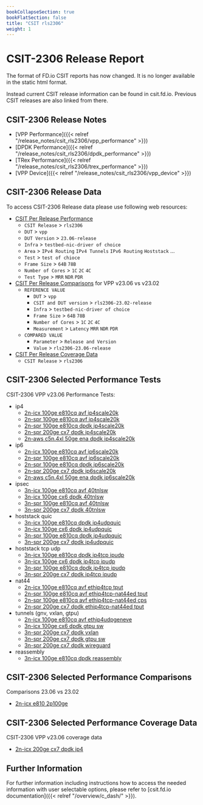 ```yaml
---
bookCollapseSection: true
bookFlatSection: false
title: "CSIT rls2306"
weight: 1
---
```


# CSIT-2306 Release Report

The format of FD.io CSIT reports has now changed. It is no longer available
in the static html format.

Instead current CSIT release information can be found in csit.fd.io.
Previous CSIT releases are also linked from there.

## CSIT-2306 Release Notes

- [VPP Performance]({{< relref "/release_notes/csit_rls2306/vpp_performance" >}})
- [DPDK Performance]({{< relref "/release_notes/csit_rls2306/dpdk_performance" >}})
- [TRex Performance]({{< relref "/release_notes/csit_rls2306/trex_performance" >}})
- [VPP Device]({{< relref "/release_notes/csit_rls2306/vpp_device" >}})

## CSIT-2306 Release Data

To access CSIT-2306 Release data please use following web resources:

- [CSIT Per Release Performance](https://csit.fd.io/report/)
  - `CSIT Release` > `rls2306`
  - `DUT` > `vpp`
  - `DUT Version` > `23.06-release`
  - `Infra` > `testbed-nic-driver of choice`
  - `Area` > `IPv4 Routing` `IPv4 Tunnels` `IPv6 Routing` `Hoststack` ...
  - `Test` > `test of chioce`
  - `Frame Size` > `64B` `78B`
  - `Number of Cores` > `1C` `2C` `4C`
  - `Test Type` > `MRR` `NDR` `PDR`
- [CSIT Per Release Comparisons](https://csit.fd.io/comparisons/) for VPP
  v23.06 vs v23.02
  - `REFERENCE VALUE`
    - `DUT` > `vpp`
    - `CSIT and DUT version` > `rls2306-23.02-release`
    - `Infra` > `testbed-nic-driver of choice`
    - `Frame Size` > `64B` `78B`
    - `Number of Cores` > `1C` `2C` `4C`
    - `Measurement` > `Latency` `MRR` `NDR` `PDR`
  - `COMPARED VALUE`
    - `Parameter` > `Release and Version`
    - `Value` > `rls2306-23.06-release`
- [CSIT Per Release Coverage Data](https://csit.fd.io/coverage/)
  - `CSIT Release` > `rls2306`

## CSIT-2306 Selected Performance Tests

CSIT-2306 VPP v23.06 Performance Tests:

- ip4
  - [2n-icx 100ge e810cq avf ip4scale20k](http://cuts2.com/zMwtS)
  - [2n-spr 100ge e810cq avf ip4scale20k](http://cuts2.com/ahfvO)
  - [2n-spr 100ge e810cq dpdk ip4scale20k](http://cuts2.com/yQCqU)
  - [2n-spr 200ge cx7 dpdk ip4scale20k](http://cuts2.com/ZRERf)
  - [2n-aws c5n.4xl 50ge ena dpdk ip4scale20k](http://cuts2.com/cwXOI)
- ip6
  - [2n-icx 100ge e810cq avf ip6scale20k](http://cuts2.com/QjBlW)
  - [2n-spr 100ge e810cq avf ip6scale20k](http://cuts2.com/OmkQy)
  - [2n-spr 100ge e810cq dpdk ip6scale20k](http://cuts2.com/qbpWI)
  - [2n-spr 200ge cx7 dpdk ip6scale20k](http://cuts2.com/OtOzQ)
  - [2n-aws c5n.4xl 50ge ena dpdk ip6scale20k](http://cuts2.com/Uopiv)
- ipsec
  - [3n-icx 100ge e810cq avf 40tnlsw](http://cuts2.com/XFLrM)
  - [3n-icx 100ge cx6 dpdk 40tnlsw](http://cuts2.com/gzpDB)
  - [3n-spr 100ge e810cq avf 40tnlsw](http://cuts2.com/NJeBW)
  - [3n-spr 200ge cx7 dpdk 40tnlsw](http://cuts2.com/fUiMC)
- hoststack quic
  - [3n-icx 100ge e810cq dpdk ip4udpquic](http://cuts2.com/WTRoA)
  - [3n-icx 100ge cx6 dpdk ip4udpquic](http://cuts2.com/ZGHEO)
  - [3n-spr 100ge e810cq dpdk ip4udpquic](http://cuts2.com/LoBjd)
  - [3n-spr 200ge cx7 dpdk ip4udpquic](http://cuts2.com/CODih)
- hoststack tcp udp
  - [3n-icx 100ge e810cq dpdk ip4tcp ipudp](http://cuts2.com/jlSrJ)
  - [3n-icx 100ge cx6 dpdk ip4tcp ipudp](http://cuts2.com/Pkqng)
  - [3n-spr 100ge e810cq dpdk ip4tcp ipudp](http://cuts2.com/RMWmj)
  - [3n-spr 200ge cx7 dpdk ip4tcp ipudp](http://cuts2.com/cRVdc)
- nat44
  - [2n-icx 100ge e810cq avf ethip4tcp tput](http://cuts2.com/aLIBU)
  - [2n-spr 100ge e810cq avf ethip4tcp-nat44ed tput](http://cuts2.com/loEKr)
  - [2n-spr 100ge e810cq avf ethip4tcp-nat44ed cps](http://cuts2.com/boqsw)
  - [2n-spr 200ge cx7 dpdk ethip4tcp-nat44ed tput](http://cuts2.com/QwXZd)
- tunnels (gnv, vxlan, gtpu)
  - [2n-icx 100ge e810cq avf ethip4udpgeneve](http://cuts2.com/VOrQr)
  - [3n-icx 100ge cx6 dpdk gtpu sw](http://cuts2.com/uYTVT)
  - [3n-spr 200ge cx7 dpdk vxlan](http://cuts2.com/iOYme)
  - [3n-spr 200ge cx7 dpdk gtpu sw](http://cuts2.com/tZrfd)
  - [3n-spr 200ge cx7 dpdk wireguard](http://cuts2.com/xKCia)
- reassembly
  - [3n-icx 100ge e810cq dpdk reassembly](http://cuts2.com/vBqTg)

## CSIT-2306 Selected Performance Comparisons

Comparisons 23.06 vs 23.02
- [2n-icx e810 2p100ge](http://cuts2.com/UBwMY)

## CSIT-2306 Selected Performance Coverage Data

CSIT-2306 VPP v23.06 coverage data
- [2n-icx 200ge cx7 dpdk ip4](http://cuts2.com/EfqNe)

## Further Information

For further information including instructions how to access the needed
information with user selectable options, please refer to
[csit.fd.io documentation]({{< relref "/overview/c_dash/" >}}).
